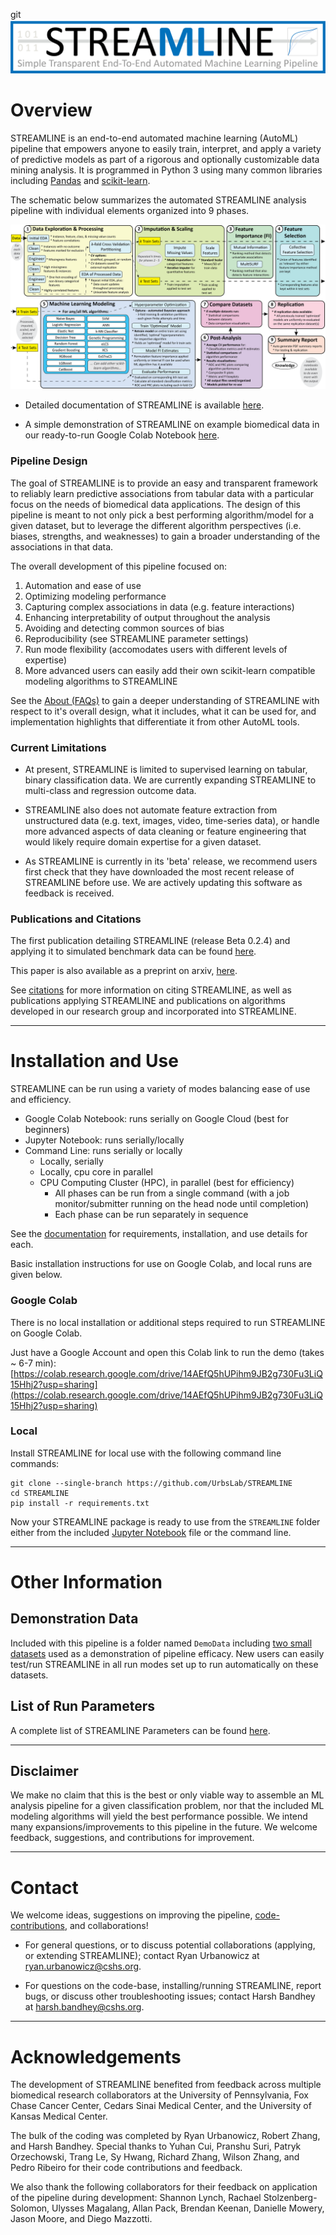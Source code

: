 git ![alttext](https://github.com/UrbsLab/STREAMLINE/blob/main/docs/source/pictures/STREAMLINE_Logo_Full.png?raw=true)
# Overview

STREAMLINE is an end-to-end automated machine learning (AutoML) pipeline
that empowers anyone to easily train, interpret, and apply a variety of predictive models as
part of a rigorous and optionally customizable data mining analysis. It is programmed in
Python 3 using many common libraries including [Pandas](https://pandas.pydata.org/)
and [scikit-learn](https://scikit-learn.org/stable/).

The schematic below summarizes the automated STREAMLINE analysis pipeline with individual elements organized into 9 phases.

![alttext](https://github.com/UrbsLab/STREAMLINE/blob/main/docs/source/pictures/STREAMLINE_paper_new_lightcolor.png?raw=true)

* Detailed documentation of STREAMLINE is available [here](https://urbslab.github.io/STREAMLINE/index.html).

* A simple demonstration of STREAMLINE on example biomedical data in our ready-to-run Google Colab Notebook [here](https://colab.research.google.com/drive/14AEfQ5hUPihm9JB2g730Fu3LiQ15Hhj2?usp=sharing).

### Pipeline Design
The goal of STREAMLINE is to provide an easy and transparent framework
to reliably learn predictive associations from tabular data with a particular focus on the needs of biomedical data applications. 
The design of this pipeline is meant to not only pick a best performing algorithm/model for a given dataset,
but to leverage the different algorithm perspectives (i.e. biases, strengths,
and weaknesses) to gain a broader understanding of the associations in that data.

The overall development of this pipeline focused on:
   1. Automation and ease of use
   2. Optimizing modeling performance
   3. Capturing complex associations in data (e.g. feature interactions)
   4. Enhancing interpretability of output throughout the analysis
   5. Avoiding and detecting common sources of bias
   6. Reproducibility (see STREAMLINE parameter settings)
   7. Run mode flexibility (accomodates users with different levels of expertise)
   8. More advanced users can easily add their own scikit-learn compatible modeling algorithms to STREAMLINE

See the [About (FAQs)](https://urbslab.github.io/STREAMLINE/about.html) to gain a deeper understanding of STREAMLINE with respect to it's overall design, what it includes, what it can be used for, and implementation highlights that differentiate it from other AutoML tools.

### Current Limitations
* At present, STREAMLINE is limited to supervised learning on tabular,
binary classification data. We are currently expanding STREAMLINE to multi-class
and regression outcome data. 

* STREAMLINE also does not automate feature extraction from unstructured data (e.g. text, images, video, time-series data), or handle more advanced aspects of data cleaning or feature engineering that would likely require domain expertise for a given dataset. 

* As STREAMLINE is currently in its 'beta' release, we recommend users first check that they have downloaded the
most recent release of STREAMLINE before use. We are actively updating this software as feedback is received.

### Publications and Citations
The first publication detailing STREAMLINE (release Beta 0.2.4) and applying it to
simulated benchmark data can be found [here](https://link.springer.com/chapter/10.1007/978-981-19-8460-0_9).

This paper is also available as a preprint on arxiv, [here](https://arxiv.org/abs/2206.12002?fbclid=IwAR1toW5AtDJQcna0_9Sj73T9kJvuB-x-swnQETBGQ8lSwBB0z2N1TByEwlw).

See [citations](https://urbslab.github.io/STREAMLINE/citation.html) for more information on citing STREAMLINE, as well as publications applying STREAMLINE and publications on algorithms developed in our research group and incorporated into STREAMLINE.

***
# Installation and Use
STREAMLINE can be run using a variety of modes balancing ease of use and efficiency.
* Google Colab Notebook: runs serially on Google Cloud (best for beginners)
* Jupyter Notebook: runs serially/locally
* Command Line: runs serially or locally
   * Locally, serially
   * Locally, cpu core in parallel
   * CPU Computing Cluster (HPC), in parallel (best for efficiency)
      * All phases can be run from a single command (with a job monitor/submitter running on the head node until completion)
      * Each phase can be run separately in sequence

See the [documentation](https://urbslab.github.io/STREAMLINE/index.html) for requirements, installation, and use details for each.

Basic installation instructions for use on Google Colab, and local runs are given below.

### Google Colab
There is no local installation or additional steps required to run
STREAMLINE on Google Colab.

Just have a Google Account and open this Colab link to run the demo (takes ~ 6-7 min):
[https://colab.research.google.com/drive/14AEfQ5hUPihm9JB2g730Fu3LiQ15Hhj2?usp=sharing](https://colab.research.google.com/drive/14AEfQ5hUPihm9JB2g730Fu3LiQ15Hhj2?usp=sharing)


### Local
Install STREAMLINE for local use with the following command line commands:

```
git clone --single-branch https://github.com/UrbsLab/STREAMLINE
cd STREAMLINE
pip install -r requirements.txt
```

Now your STREAMLINE package is ready to use from the `STREAMLINE` folder either
from the included [Jupyter Notebook](https://github.com/UrbsLab/STREAMLINE/blob/main/STREAMLINE_Notebook.ipynb) file or the command line.

***
# Other Information
## Demonstration Data
Included with this pipeline is a folder named `DemoData` including [two small datasets](https://urbslab.github.io/STREAMLINE/data.html#demonstration-data) used as a demonstration of
pipeline efficacy. New users can easily test/run STREAMLINE in all run modes set up to run automatically on these datasets.

## List of Run Parameters
A complete list of STREAMLINE Parameters can be found [here](https://urbslab.github.io/STREAMLINE/parameters.html).

***
## Disclaimer
We make no claim that this is the best or only viable way to assemble an ML analysis pipeline for a given
classification problem, nor that the included ML modeling algorithms will yield the best performance possible.
We intend many expansions/improvements to this pipeline in the future. We welcome feedback, suggestions, and contributions for improvement.

***
# Contact
We welcome ideas, suggestions on improving the pipeline, [code-contributions](https://https://urbslab.github.io/STREAMLINE/contributing.html), and collaborations!

* For general questions, or to discuss potential collaborations (applying, or extending STREAMLINE); contact Ryan Urbanowicz at ryan.urbanowicz@cshs.org.

* For questions on the code-base, installing/running STREAMLINE, report bugs, or discuss other troubleshooting issues; contact Harsh Bandhey at harsh.bandhey@cshs.org.

***
# Acknowledgements
The development of STREAMLINE benefited from feedback across multiple biomedical research collaborators at the University of Pennsylvania, Fox Chase Cancer Center, Cedars Sinai Medical Center, and the University of Kansas Medical Center.

The bulk of the coding was completed by Ryan Urbanowicz, Robert Zhang, and Harsh Bandhey. Special thanks to
Yuhan Cui, Pranshu Suri, Patryk Orzechowski, Trang Le, Sy Hwang, Richard Zhang, Wilson Zhang,
and Pedro Ribeiro for their code contributions and feedback.  

We also thank the following collaborators for their feedback on application
of the pipeline during development: Shannon Lynch, Rachael Stolzenberg-Solomon,
Ulysses Magalang, Allan Pack, Brendan Keenan, Danielle Mowery, Jason Moore, and Diego Mazzotti.
